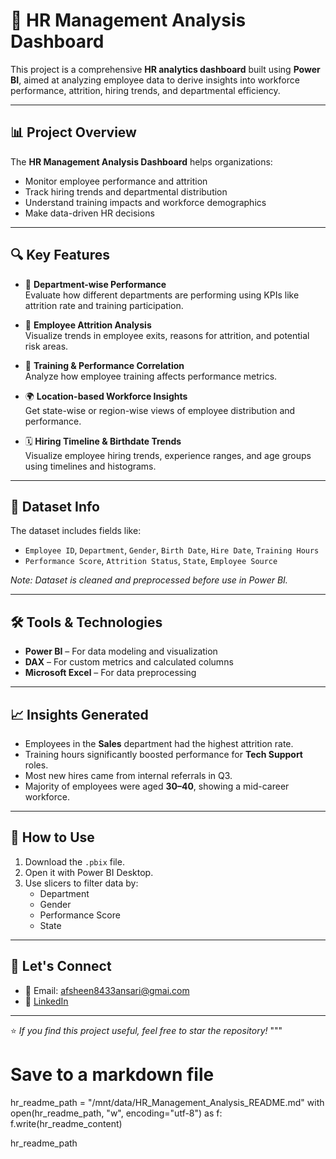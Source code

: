 # 💼 HR Management Analysis Dashboard

This project is a comprehensive **HR analytics dashboard** built using **Power BI**, aimed at analyzing employee data to derive insights into workforce performance, attrition, hiring trends, and departmental efficiency.

---

## 📊 Project Overview

The **HR Management Analysis Dashboard** helps organizations:

- Monitor employee performance and attrition
- Track hiring trends and departmental distribution
- Understand training impacts and workforce demographics
- Make data-driven HR decisions

---

## 🔍 Key Features

- 📌 **Department-wise Performance**  
  Evaluate how different departments are performing using KPIs like attrition rate and training participation.

- 👥 **Employee Attrition Analysis**  
  Visualize trends in employee exits, reasons for attrition, and potential risk areas.

- 🎯 **Training & Performance Correlation**  
  Analyze how employee training affects performance metrics.

- 🌍 **Location-based Workforce Insights**  
  Get state-wise or region-wise views of employee distribution and performance.

- 🗓️ **Hiring Timeline & Birthdate Trends**  
  Visualize employee hiring trends, experience ranges, and age groups using timelines and histograms.

---

## 📁 Dataset Info

The dataset includes fields like:

- `Employee ID`, `Department`, `Gender`, `Birth Date`, `Hire Date`, `Training Hours`
- `Performance Score`, `Attrition Status`, `State`, `Employee Source`

*Note: Dataset is cleaned and preprocessed before use in Power BI.*

---

## 🛠️ Tools & Technologies

- **Power BI** – For data modeling and visualization  
- **DAX** – For custom metrics and calculated columns  
- **Microsoft Excel** – For data preprocessing

---

## 📈 Insights Generated

- Employees in the **Sales** department had the highest attrition rate.
- Training hours significantly boosted performance for **Tech Support** roles.
- Most new hires came from internal referrals in Q3.
- Majority of employees were aged **30–40**, showing a mid-career workforce.

---

## 🚀 How to Use

1. Download the `.pbix` file.
2. Open it with Power BI Desktop.
3. Use slicers to filter data by:
   - Department
   - Gender
   - Performance Score
   - State

---

## 🤝 Let's Connect

- 📧 Email: afsheen8433ansari@gmai.com 
- 💼 [LinkedIn](www.linkedin.com/in/afsheenansari)

---

⭐ *If you find this project useful, feel free to star the repository!*
"""

# Save to a markdown file
hr_readme_path = "/mnt/data/HR_Management_Analysis_README.md"
with open(hr_readme_path, "w", encoding="utf-8") as f:
    f.write(hr_readme_content)

hr_readme_path
